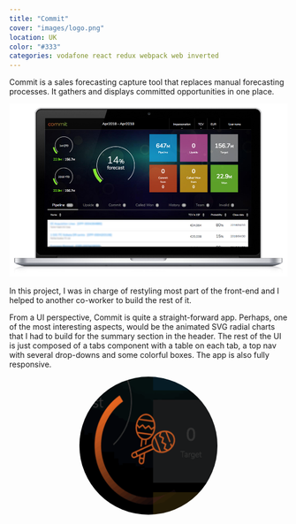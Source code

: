 ```yaml
---
title: "Commit"
cover: "images/logo.png"
location: UK
color: "#333"
categories: vodafone react redux webpack web inverted
---
```


<style>
.loader {
  border-radius: 100%;
  height: 250px;
  width: 250px;
}
</style>

Commit is a sales forecasting capture tool that replaces manual forecasting processes. It gathers and displays committed opportunities in one place.

![](./images/1.jpg "Home page")

In this project, I was in charge of restyling most part of the front-end and I helped to another co-worker to build the rest of it.

From a UI perspective, Commit is quite a straight-forward app. Perhaps, one of the most interesting aspects, would be the animated SVG radial charts that I had to build for the summary section in the header. The rest of the UI is just composed of a tabs component with a table on each tab, a top nav with several drop-downs and some colorful boxes. The app is also fully responsive.

<p style="text-align: center">
  <img class="loader" src="./images/loader.gif" alt="laoder" />
</p>

